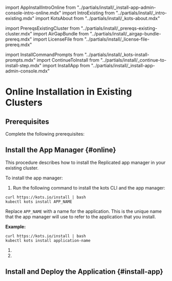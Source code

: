 import AppInstallIntroOnline from "../partials/install/_install-app-admin-console-intro-online.mdx"
import IntroExisting from "../partials/install/_intro-existing.mdx"
import KotsAbout from "../partials/install/_kots-about.mdx"

import PrereqsExistingCluster from "../partials/install/_prereqs-existing-cluster.mdx"
import AirGapBundle from "../partials/install/_airgap-bundle-prereq.mdx"
import LicenseFile from "../partials/install/_license-file-prereq.mdx"

import InstallCommandPrompts from "../partials/install/_kots-install-prompts.mdx"
import ContinueToInstall from "../partials/install/_continue-to-install-step.mdx"
import InstallApp from "../partials/install/_install-app-admin-console.mdx"

# Online Installation in Existing Clusters

<IntroExisting/>

## Prerequisites

Complete the following prerequisites:

<PrereqsExistingCluster/> 
<LicenseFile/>

## Install the App Manager {#online}

This procedure describes how to install the Replicated app manager in your existing cluster.

<KotsAbout/>

To install the app manager:

1. Run the following command to install the kots CLI and the app manager:

  ```shell
  curl https://kots.io/install | bash
  kubectl kots install APP_NAME
  ``` 
  Replace `APP_NAME` with a name for the application. This is the unique name that the app manager will use to refer to the application that you install.

  **Example:**

  ```shell
  curl https://kots.io/install | bash
  kubectl kots install application-name
  ``` 

1. <InstallCommandPrompts/>

1. <ContinueToInstall/>

## Install and Deploy the Application {#install-app} 

<AppInstallIntroOnline/>

<InstallApp/>